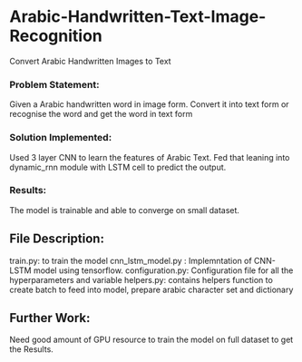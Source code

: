 # Arabic-Handwritten-Text-Image-Recognition
Convert Arabic Handwritten Images to Text

### Problem Statement: 
Given a Arabic handwritten word in image form. Convert it into text form or recognise the word and get the word in text form


### Solution Implemented:
Used 3 layer CNN to learn the features of Arabic Text. Fed that leaning into dynamic_rnn module with LSTM cell to predict the output.


### Results: 
The model is trainable and able to converge on small dataset.


## File Description:
train.py: to train the model
cnn_lstm_model.py : Implemntation of CNN-LSTM model using tensorflow.
configuration.py: Configuration file for all the hyperparameters and variable
helpers.py: contains helpers function to create batch to feed into model, prepare arabic character set and dictionary


## Further Work:
Need good amount of GPU resource to train the model on full dataset to get the Results.
